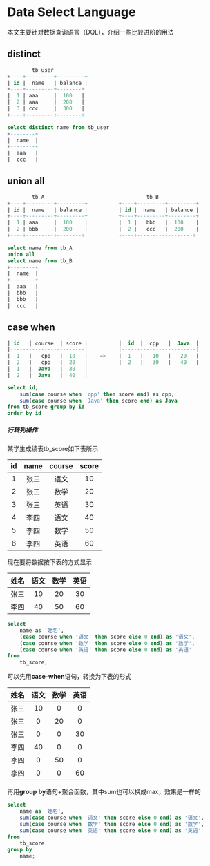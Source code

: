 # Data Select Language

本文主要针对数据查询语言（DQL），介绍一些比较进阶的用法

## distinct

```sql
        tb_user
+----+---------+---------+
| id | 	name   | balance |
+----+---------+--------+
|  1 | aaa     |  100 	|
|  2 | aaa     |  200 	|
|  3 | ccc     |  300 	|
+----+---------+--------+

select distinct name from tb_user
+--------+
|  name  |
+--------+
|  aaa   |
|  ccc   |
```

## union all
```sql
        tb_A								 tb_B
+----+---------+---------+			+----+---------+---------+
| id | 	name   | balance |			| id | 	name   | balance |
+----+---------+---------+			+----+---------+---------+
|  1 | aaa     |  100 	 |			|  1 |   bbb   |  100    |
|  2 | bbb     |  200 	 |			|  2 |   ccc   |  200    |
+----+---------+--------+			+----+---------+--------+

select name from tb_A
union all
select name from tb_B
+--------+
|  name  |
+--------+
|  aaa   |
|  bbb   |
|  bbb   |
|  ccc   |
```

## case when

```sql
| id   | course  | score |			|  id  |  cpp   |  Java  |
|------------------------|			|------------------------|
|  1   |   cpp   |  10   |	  =>  	|  1   |   10   |   20   |
|  2   |   cpp   |  20   | 			|  2   |   30   |   40   |
|  1   |  Java   |  30   |
|  2   |  Java   |  40   |

select id, 
	sum(case course when 'cpp' then score end) as cpp, 
	sum(case course when 'Java' then score end) as Java
from tb_score group by id
order by id
```

##### 行转列操作

某学生成绩表tb_score如下表所示

|  id  | name | course | score |
| :--: | :--: | :----: | :---: |
|  1   | 张三 |  语文  |  10   |
|  2   | 张三 |  数学  |  20   |
|  3   | 张三 |  英语  |  30   |
|  4   | 李四 |  语文  |  40   |
|  5   | 李四 |  数学  |  50   |
|  6   | 李四 |  英语  |  60   |

现在要将数据按下表的方式显示

| 姓名 | 语文 | 数学 | 英语 |
| :--: | :--: | :--: | :--: |
| 张三 |  10  |  20  |  30  |
| 李四 |  40  |  50  |  60  |



``` sql
select
    name as '姓名',
    (case course when '语文' then score else 0 end) as '语文',
    (case course when '数学' then score else 0 end) as '数学',
    (case course when '英语' then score else 0 end) as '英语'
from
    tb_score;
```

可以先用**case-when**语句，转换为下表的形式

| 姓名 | 语文 | 数学 | 英语 |
| :--: | :--: | :--: | :--: |
| 张三 |  10  |  0   |  0   |
| 张三 |  0   |  20  |  0   |
| 张三 |  0   |  0   |  30  |
| 李四 |  40  |  0   |  0   |
| 李四 |  0   |  50  |  0   |
| 李四 |  0   |  0   |  60  |

再用**group** **by**语句+聚合函数，其中sum也可以换成max，效果是一样的

```sql
select 
    name as '姓名',
    sum(case course when '语文' then score else 0 end) as '语文',
    sum(case course when '数学' then score else 0 end) as '数学',
    sum(case course when '英语' then score else 0 end) as '英语'
from
    tb_score
group by
    name;
```

